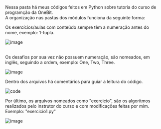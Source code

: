 Nessa pasta há meus códigos feitos em Python sobre tutoria do curso de programção da OneBit.
<br>
A organização nas pastas dos módulos funciona da seguinte forma:
<div>
  Os exercícios/aulas com conteúdo sempre têm a numeração antes do nome, exemplo: 1-tupla.
  <br>

  ![image](https://github.com/GabsPere/estudos/assets/142684077/c1669bc4-4b30-4083-a601-11e2a2141b94)
</div>
<br>
<div>
Os desafios por sua vez não possuem numeração, são nomeados, em inglês, seguindo a ordem, exemplo: One, Two, Three. 

  ![image](https://github.com/GabsPere/estudos/assets/142684077/b46d4005-ec58-4384-bbc0-ac95bcb80322)

Dentro dos arquivos há comentários para guiar a leitura do código.

![code](https://github.com/GabsPere/estudos/assets/142684077/0b05cd64-11cd-4f34-b0d8-15315cc7e494)

Por último, os arquivos nomeados como "exercicio", são os algoritmos realizados pelo instrutor do curso e com
modificações feitas por mim. Exemplo: "exercicio1.py"

![image](https://github.com/GabsPere/estudos/assets/142684077/c54913c9-a66c-4c6f-9b1b-504324b7540c)

</div>


